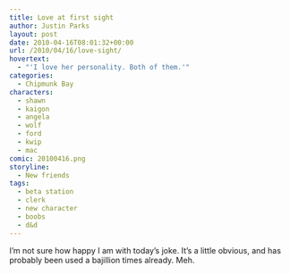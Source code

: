```yaml
---
title: Love at first sight
author: Justin Parks
layout: post
date: 2010-04-16T08:01:32+00:00
url: /2010/04/16/love-sight/
hovertext:
  - "'I love her personality. Both of them.'"
categories:
  - Chipmunk Bay
characters:
  - shawn
  - kaigon
  - angela
  - wolf
  - ford
  - kwip
  - mac
comic: 20100416.png 
storyline:
  - New friends
tags:
  - beta station
  - clerk
  - new character  
  - boobs
  - d&d
---
```

I&#8217;m not sure how happy I am with today&#8217;s joke. It&#8217;s a little obvious, and has probably been used a bajillion times already. Meh.